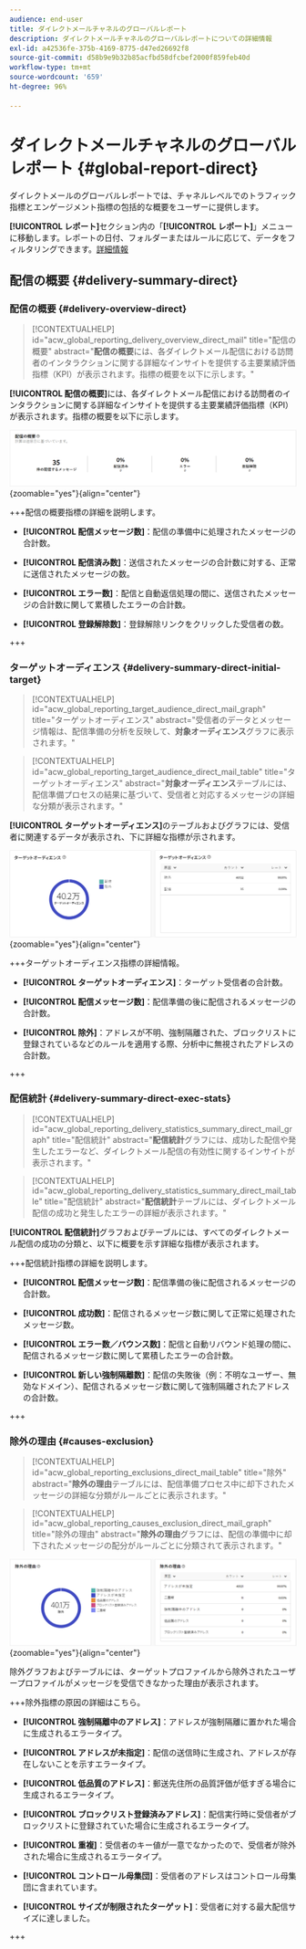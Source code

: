 ```yaml
---
audience: end-user
title: ダイレクトメールチャネルのグローバルレポート
description: ダイレクトメールチャネルのグローバルレポートについての詳細情報
exl-id: a42536fe-375b-4169-8775-d47ed26692f8
source-git-commit: d58b9e9b32b85acfbd58dfcbef2000f859feb40d
workflow-type: tm+mt
source-wordcount: '659'
ht-degree: 96%

---
```


# ダイレクトメールチャネルのグローバルレポート {#global-report-direct}

ダイレクトメールのグローバルレポートでは、チャネルレベルでのトラフィック指標とエンゲージメント指標の包括的な概要をユーザーに提供します。

**[!UICONTROL レポート]**&#x200B;セクション内の「**[!UICONTROL レポート]**」メニューに移動します。レポートの日付、フォルダーまたはルールに応じて、データをフィルタリングできます。[詳細情報](global-reports.md)

## 配信の概要 {#delivery-summary-direct}

### 配信の概要 {#delivery-overview-direct}

>[!CONTEXTUALHELP]
>id="acw_global_reporting_delivery_overview_direct_mail"
>title="配信の概要"
>abstract="**配信の概要**&#x200B;には、各ダイレクトメール配信における訪問者のインタラクションに関する詳細なインサイトを提供する主要業績評価指標（KPI）が表示されます。指標の概要を以下に示します。"

**[!UICONTROL 配信の概要]**&#x200B;には、各ダイレクトメール配信における訪問者のインタラクションに関する詳細なインサイトを提供する主要業績評価指標（KPI）が表示されます。指標の概要を以下に示します。

![この画像は、ダイレクトメール配信の配信の概要指標を示します。](assets/global_report_direct_mail_delivery_overview.png){zoomable="yes"}{align="center"}

+++配信の概要指標の詳細を説明します。

* **[!UICONTROL 配信メッセージ数]**：配信の準備中に処理されたメッセージの合計数。

* **[!UICONTROL 配信済み数]**：送信されたメッセージの合計数に対する、正常に送信されたメッセージの数。

* **[!UICONTROL エラー数]**：配信と自動返信処理の間に、送信されたメッセージの合計数に関して累積したエラーの合計数。

* **[!UICONTROL 登録解除数]**：登録解除リンクをクリックした受信者の数。

+++

### ターゲットオーディエンス {#delivery-summary-direct-initial-target}

>[!CONTEXTUALHELP]
>id="acw_global_reporting_target_audience_direct_mail_graph"
>title="ターゲットオーディエンス"
>abstract="受信者のデータとメッセージ情報は、配信準備の分析を反映して、**対象オーディエンス**&#x200B;グラフに表示されます。"

>[!CONTEXTUALHELP]
>id="acw_global_reporting_target_audience_direct_mail_table"
>title="ターゲットオーディエンス"
>abstract="**対象オーディエンス**&#x200B;テーブルには、配信準備プロセスの結果に基づいて、受信者と対応するメッセージの詳細な分類が表示されます。"

**[!UICONTROL ターゲットオーディエンス]**&#x200B;のテーブルおよびグラフには、受信者に関連するデータが表示され、下に詳細な指標が示されます。

![この画像は、ダイレクトメール配信のターゲットオーディエンス指標を示します。](assets/global_report_direct_mail_targeted_audience.png){zoomable="yes"}{align="center"}

+++ターゲットオーディエンス指標の詳細情報。

* **[!UICONTROL ターゲットオーディエンス]**：ターゲット受信者の合計数。

* **[!UICONTROL 配信メッセージ数]**：配信準備の後に配信されるメッセージの合計数。

* **[!UICONTROL 除外]**：アドレスが不明、強制隔離された、ブロックリストに登録されているなどのルールを適用する際、分析中に無視されたアドレスの合計数。

+++

### 配信統計 {#delivery-summary-direct-exec-stats}

>[!CONTEXTUALHELP]
>id="acw_global_reporting_delivery_statistics_summary_direct_mail_graph"
>title="配信統計"
>abstract="**配信統計**&#x200B;グラフには、成功した配信や発生したエラーなど、ダイレクトメール配信の有効性に関するインサイトが表示されます。"

>[!CONTEXTUALHELP]
>id="acw_global_reporting_delivery_statistics_summary_direct_mail_table"
>title="配信統計"
>abstract="**配信統計**&#x200B;テーブルには、ダイレクトメール配信の成功と発生したエラーの詳細が表示されます。"

**[!UICONTROL 配信統計]**&#x200B;グラフおよびテーブルには、すべてのダイレクトメール配信の成功の分類と、以下に概要を示す詳細な指標が表示されます。

+++配信統計指標の詳細を説明します。

* **[!UICONTROL 配信メッセージ数]**：配信準備の後に配信されるメッセージの合計数。

* **[!UICONTROL 成功数]**：配信されるメッセージ数に関して正常に処理されたメッセージ数。

* **[!UICONTROL エラー数／バウンス数]**：配信と自動リバウンド処理の間に、配信されるメッセージ数に関して累積したエラーの合計数。

* **[!UICONTROL 新しい強制隔離数]**：配信の失敗後（例：不明なユーザー、無効なドメイン）、配信されるメッセージ数に関して強制隔離されたアドレスの合計数。

+++

### 除外の理由 {#causes-exclusion}

>[!CONTEXTUALHELP]
>id="acw_global_reporting_exclusions_direct_mail_table"
>title="除外"
>abstract="**除外の理由**&#x200B;テーブルには、配信準備プロセス中に却下されたメッセージの詳細な分類がルールごとに表示されます。"

>[!CONTEXTUALHELP]
>id="acw_global_reporting_causes_exclusion_direct_mail_graph"
>title="除外の理由"
>abstract="**除外の理由**&#x200B;グラフには、配信の準備中に却下されたメッセージの配分がルールごとに分類されて表示されます。"

![この画像は、ダイレクトメール配信の除外の理由指標を示します。](assets/global_report_direct_mail_exclusions.png){zoomable="yes"}{align="center"}

除外グラフおよびテーブルには、ターゲットプロファイルから除外されたユーザープロファイルがメッセージを受信できなかった理由が表示されます。

+++除外指標の原因の詳細はこちら。

* **[!UICONTROL 強制隔離中のアドレス]**：アドレスが強制隔離に置かれた場合に生成されるエラータイプ。

* **[!UICONTROL アドレスが未指定]**：配信の送信時に生成され、アドレスが存在しないことを示すエラータイプ。

* **[!UICONTROL 低品質のアドレス]**：郵送先住所の品質評価が低すぎる場合に生成されるエラータイプ。

* **[!UICONTROL ブロックリスト登録済みアドレス]**：配信実行時に受信者がブロックリストに登録されていた場合に生成されるエラータイプ。

* **[!UICONTROL 重複]**：受信者のキー値が一意でなかったので、受信者が除外された場合に生成されるエラータイプ。

* **[!UICONTROL コントロール母集団]**：受信者のアドレスはコントロール母集団に含まれています。

* **[!UICONTROL サイズが制限されたターゲット]**：受信者に対する最大配信サイズに達しました。

+++